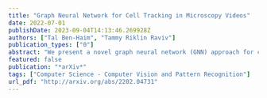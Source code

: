 ```yaml
---
title: "Graph Neural Network for Cell Tracking in Microscopy Videos"
date: 2022-07-01
publishDate: 2023-09-04T14:13:46.269928Z
authors: ["Tal Ben-Haim", "Tammy Riklin Raviv"]
publication_types: ["0"]
abstract: "We present a novel graph neural network (GNN) approach for cell tracking in high-throughput microscopy videos. By modeling the entire time-lapse sequence as a direct graph where cell instances are represented by its nodes and their associations by its edges, we extract the entire set of cell trajectories by looking for the maximal paths in the graph. This is accomplished by several key contributions incorporated into an end-to-end deep learning framework. We exploit a deep metric learning algorithm to extract cell feature vectors that distinguish between instances of different biological cells and assemble same cell instances. We introduce a new GNN block type which enables a mutual update of node and edge feature vectors, thus facilitating the underlying message passing process. The message passing concept, whose extent is determined by the number of GNN blocks, is of fundamental importance as it enables the `flow' of information between nodes and edges much behind their neighbors in consecutive frames. Finally, we solve an edge classification problem and use the identified active edges to construct the cells' tracks and lineage trees. We demonstrate the strengths of the proposed cell tracking approach by applying it to 2D and 3D datasets of different cell types, imaging setups, and experimental conditions. We show that our framework outperforms current state-of-the-art methods on most of the evaluated datasets. The code is available at our repository: https://github.com/talbenha/cell-tracker-gnn."
featured: false
publication: "*arXiv*"
tags: ["Computer Science - Computer Vision and Pattern Recognition"]
url_pdf: "http://arxiv.org/abs/2202.04731"
---
```


